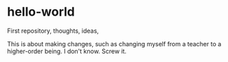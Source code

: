 # hello-world
First repository, thoughts, ideas, 

This is about making changes, such as changing myself from a teacher to a higher-order being. I don't know.
Screw it.

